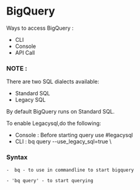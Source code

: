 # BigQuery

Ways to access BigQuery :
  - CLI
  - Console
  - API Call
  
### NOTE :

There are two SQL dialects available:
  - Standard SQL
  - Legacy SQL


By default BigQuery runs on Standard SQL.

To enable Legacysql,do the following:
  - Console : Before starting query use #legacysql
  - CLI : bq query --use_legacy_sql=true \
  
  
  ### Syntax
    -  bq - to use in commandline to start bigquery
   
    - 'bq query' - to start querying
